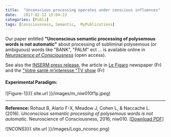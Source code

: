 ```yaml
---
title:  "Unconscious processing operates under conscious influences"
date:   2017-02-12 15:04:23
categories: [Publi]
tags: [Consciousness, Semantic,  MyPublications]
---
```


Our paper entitled **"Unconscious semantic processing of polysemous words is not automatic"** about processing of subliminal polysemous (or ambiguous) words like "BANK", "PALM" ect ... is available online in [*Neuroscience of Consciousness*](https://doi.org/10.1093/nc/niw010) (open access).

See also the [INSERM press release], the article in [Le Figaro] newspaper (Fr) and the ["Votre santé m'interesse "TV show] (Fr)

#### Experimental Paradigm:
![Figure-1]({{ site.url }}/images/m_niw010f1p.jpeg)

---

**Reference:** Rohaut B, Alario F-X, Meadow J, Cohen L, & Naccache L. (2016). *Unconscious semantic processing of polysemous words is not automatic.* Neuroscience of Consciousness, 2016, niw010. [[Download PDF]]

![NCONS]({{ site.url }}/images/Logo_nconsc.png)

[INSERM press release]: http://presse.inserm.fr/en/unconscious-processing-operates-under-conscious-influence/24846/

[Le Figaro]: http://sante.lefigaro.fr/actualite/2016/09/19/25411-inconscient-sous-influence-consciente
["Votre santé m'interesse "TV show]: http://bfmbusiness.bfmtv.com/mediaplayer/video/comment-fonctionnent-l-inconscient-et-le-conscient-dans-le-cerveau-24-09-870457.html
[download PDF]:https://academic.oup.com/nc/article-pdf/2016/1/niw010/8739908/niw010.pdf
